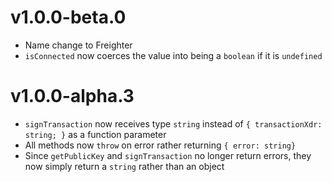 # v1.0.0-beta.0

- Name change to Freighter
- `isConnected` now coerces the value into being a `boolean` if it is `undefined`

# v1.0.0-alpha.3

- `signTransaction` now receives type `string` instead of `{ transactionXdr: string; }` as a function parameter
- All methods now `throw` on error rather returning `{ error: string}`
- Since `getPublicKey` and `signTransaction` no longer return errors, they now simply return a `string` rather than an object
